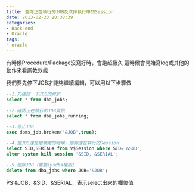```yaml
---
title: 查詢正在執行的JOB及砍掉執行中的Session
date: 2013-02-23 20:38:39
categories:
- Back-end
- Oracle
tags:
- oracle
---
```

有時候Procedure/Package沒寫好時，會跑超級久
這時候會開始寫log或其他的動作來看調教效能

<!--more-->

我們要先停下JOB才能夠繼續編輯，可以用以下步驟做

``` sql
--1.先確認一下JOB的資訊
select * from dba_jobs;

--2.確認正在執行的JOB資訊
select * from dba_jobs_running;

--3.停止JOB
exec dbms_job.broken('&JOB',true);

--4.當JOB還是繼續跑的時候，刪除還在執行的Session
select SID,SERIAL# from V$Session where SID='&SID';
alter system kill session '&SID, &SERIAL';

--5.刪除JOB（需要sysdba權限）
delete from dba_jobs where JOB='&JOB';
```

PS:&JOB、&SID、&SERIAL，表示select出來的欄位值